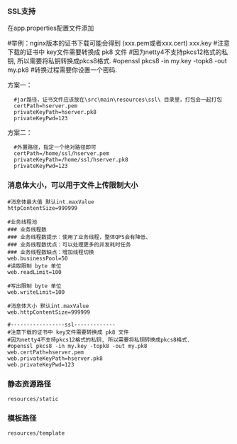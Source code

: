 ### SSL支持

在app.properties配置文件添加

#举例：nginx版本的证书下载可能会得到 (xxx.pem或者xxx.cert) xxx.key
#注意下载的证书中 key文件需要转换成 pk8 文件
#因为netty4不支持pkcs12格式的私钥, 所以需要将私钥转换成pkcs8格式.
#openssl pkcs8 -in my.key -topk8 -out my.pk8
#转换过程需要你设置一个密码.

方案一：

```properties
  #jar路径，证书文件应该放在\src\main\resources\ssl\ 目录里，打包会一起打包
  certPath=hserver.pem
  privateKeyPath=hserver.pk8
  privateKeyPwd=123
```



方案二：

```properties
  #外置路径，指定一个绝对路径即可
  certPath=/home/ssl/hserver.pem
  privateKeyPath=/home/ssl/hserver.pk8
  privateKeyPwd=123
```




### 消息体大小，可以用于文件上传限制大小
```properties
#消息体最大值 默认int.maxValue
httpContentSize=999999
```

```properties
#业务线程池
### 业务线程数
### 业务线程数提示：使用了业务线程，整体QPS会有降低、
### 业务线程数优点：可以处理更多的并发耗时任务
### 业务线程数缺点：增加线程切换
web.businessPool=50
#读取限制 byte 单位
web.readLimit=100

#写出限制 byte 单位
web.writeLimit=100

#消息体大小 默认int.maxValue
web.httpContentSize=999999

#-----------------ssl-------------
#注意下载的证书中 key文件需要转换成 pk8 文件
#因为netty4不支持pkcs12格式的私钥, 所以需要将私钥转换成pkcs8格式.
#openssl pkcs8 -in my.key -topk8 -out my.pk8
web.certPath=hserver.pem
web.privateKeyPath=hserver.pk8
web.privateKeyPwd=123

```





### 静态资源路径

```
resources/static
```

### 模板路径

```
resources/template
```
